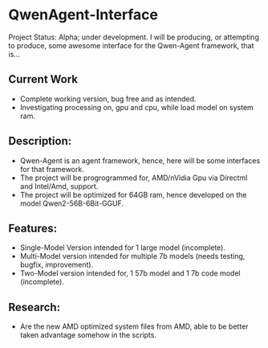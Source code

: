 # QwenAgent-Interface
Project Status: Alpha; under development. I will be producing, or attempting to produce, some awesome interface for the Qwen-Agent framework, that is...

## Current Work
- Complete working version, bug free and as intended.
- Investigating processing on, gpu and cpu, while load model on system ram.

## Description:
- Qwen-Agent is an agent framework, hence, here will be some interfaces for that framework. 
- The project will be progrogrammed for, AMD/nVidia Gpu via Directml and Intel/Amd, support.
- The project will be optimized for 64GB ram, hence developed on the model Qwen2-56B-6Bit-GGUF. 

## Features:
- Single-Model Version intended for 1 large model (incomplete).
- Multi-Model version intended for multiple 7b models  (needs testing, bugfix, improvement).
- Two-Model version intended for, 1 57b model and 1 7b code model (incomplete).

## Research:
- Are the new AMD optimized system files from AMD, able to be better taken advantage somehow in the scripts.
